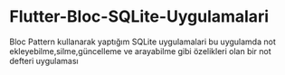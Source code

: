 # Flutter-Bloc-SQLite-Uygulamalari
 Bloc Pattern kullanarak yaptığım SQLite uygulamalari bu uygulamda not ekleyebilme,silme,güncelleme ve arayabilme gibi özelikleri olan bir not defteri uygulaması
